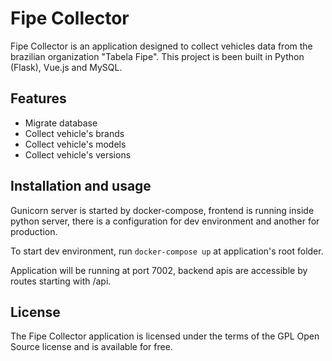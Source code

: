 # Fipe Collector

Fipe Collector is an application designed to collect vehicles data from the brazilian organization "Tabela Fipe". This project is been built in Python (Flask), Vue.js and MySQL. 


## Features

* Migrate database
* Collect vehicle's brands
* Collect vehicle's models
* Collect vehicle's versions


## Installation and usage

Gunicorn server is started by docker-compose, frontend is running inside python server, there is a configuration for dev environment and another for production.

To start dev environment, run `docker-compose up` at application's root folder. 

Application will be running at port 7002, backend apis are accessible by routes starting with /api.



## License

The Fipe Collector application is licensed under the terms of the GPL Open Source license and is available for free.
